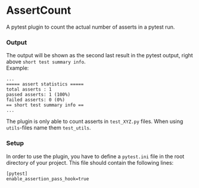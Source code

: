 # AssertCount

A pytest plugin to count the actual number of asserts in a pytest run.

### Output

The output will be shown as the second last result in the pytest output, right above ````short test summary info````.<br>
Example:
```shell
...
===== assert statistics =====
total asserts : 1
passed asserts: 1 (100%)
failed asserts: 0 (0%)
== short test summary info ==
...
```

The plugin is only able to count asserts in ````test_XYZ.py```` files. When using `utils`-files name them `test_utils`.

### Setup

In order to use the plugin, you have to define a `pytest.ini` file in the root directory of your project.
This file should contain the following lines:
```shell
[pytest]
enable_assertion_pass_hook=true
```